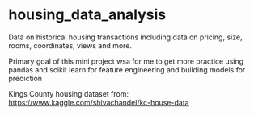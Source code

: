 # housing_data_analysis

Data on historical housing transactions including data on pricing, size, rooms, coordinates, views and more.

Primary goal of this mini project wsa for me to get more practice using pandas and scikit learn for feature engineering and building models for prediction

Kings County housing dataset from: https://www.kaggle.com/shivachandel/kc-house-data
